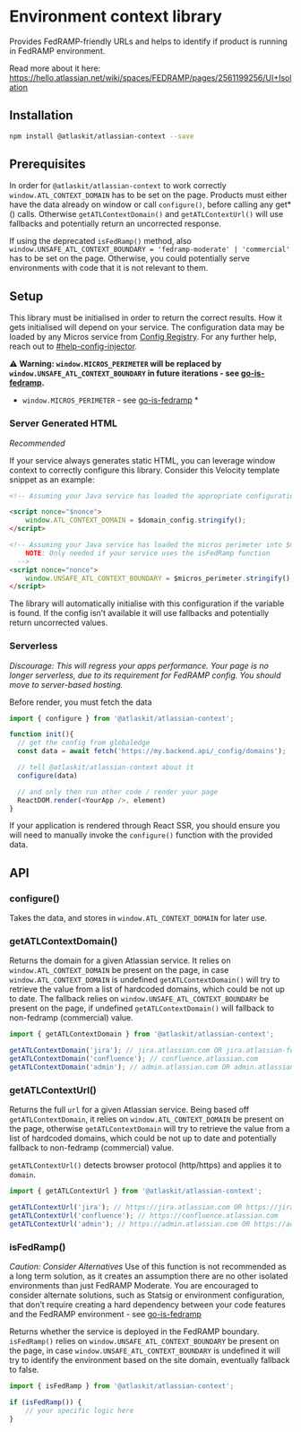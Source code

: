 # Environment context library

Provides FedRAMP-friendly URLs and helps to identify if product is running in FedRAMP environment.

Read more about it here:
https://hello.atlassian.net/wiki/spaces/FEDRAMP/pages/2561199256/UI+Isolation

## Installation

```sh
npm install @atlaskit/atlassian-context --save
```

## Prerequisites

In order for `@atlaskit/atlassian-context` to work correctly `window.ATL_CONTEXT_DOMAIN` has to be
set on the page. Products must either have the data already on window or call `configure()`, before
calling any get\*() calls. Otherwise `getATLContextDomain()` and `getATLContextUrl()` will use
fallbacks and potentially return an uncorrected response.

If using the deprecated `isFedRamp()` method, also
`window.UNSAFE_ATL_CONTEXT_BOUNDARY = 'fedramp-moderate' | 'commercial'` has to be set on the page.
Otherwise, you could potentially serve environments with code that it is not relevant to them.

## Setup

This library must be initialised in order to return the correct results. How it gets initialised
will depend on your service. The configuration data may be loaded by any Micros service from
[Config Registry](https://bitbucket.org/atlassian/shared-environment-config). For any further help,
reach out to [#help-config-injector](https://atlassian.enterprise.slack.com/archives/C0611PE6WDU).

**⚠️ Warning: `window.MICROS_PERIMETER` will be replaced by `window.UNSAFE_ATL_CONTEXT_BOUNDARY` in
future iterations - see [go-is-fedramp](https://go.atlassian.com/is-fedramp).**

- `window.MICROS_PERIMETER` - see [go-is-fedramp](https://go.atlassian.com/is-fedramp) \*

### Server Generated HTML

_Recommended_

If your service always generates static HTML, you can leverage window context to correctly configure
this library. Consider this Velocity template snippet as an example:

```html
<!-- Assuming your Java service has loaded the appropriate configuration into $domain_config -->

<script nonce="$nonce">
	window.ATL_CONTEXT_DOMAIN = $domain_config.stringify();
</script>

<!-- Assuming your Java service has loaded the micros perimeter into $micros_perimeter.
    NOTE: Only needed if your service uses the isFedRamp function
  -->
<script nonce="nonce">
	window.UNSAFE_ATL_CONTEXT_BOUNDARY = $micros_perimeter.stringify();
</script>
```

The library will automatically initialise with this configuration if the variable is found. If the
config isn’t available it will use fallbacks and potentially return uncorrected values.

### Serverless

_Discourage: This will regress your apps performance. Your page is no longer serverless, due to its
requirement for FedRAMP config. You should move to server-based hosting._

Before render, you must fetch the data

```js
import { configure } from '@atlaskit/atlassian-context';

function init(){
  // get the config from globaledge
  const data = await fetch('https://my.backend.api/_config/domains');

  // tell @atlaskit/atlassian-context about it
  configure(data)

  // and only then run other code / render your page
  ReactDOM.render(<YourApp />, element)
}
```

If your application is rendered through React SSR, you should ensure you will need to manually
invoke the `configure()` function with the provided data.

## API

### configure()

Takes the data, and stores in `window.ATL_CONTEXT_DOMAIN` for later use.

### getATLContextDomain()

Returns the domain for a given Atlassian service. It relies on `window.ATL_CONTEXT_DOMAIN` be
present on the page, in case `window.ATL_CONTEXT_DOMAIN` is undefined `getATLContextDomain()` will
try to retrieve the value from a list of hardcoded domains, which could be not up to date. The
fallback relies on `window.UNSAFE_ATL_CONTEXT_BOUNDARY` be present on the page, if undefined
`getATLContextDomain()` will fallback to non-fedramp (commercial) value.

```js
import { getATLContextDomain } from '@atlaskit/atlassian-context';

getATLContextDomain('jira'); // jira.atlassian.com OR jira.atlassian-fex.com depending based on environment
getATLContextDomain('confluence'); // confluence.atlassian.com
getATLContextDomain('admin'); // admin.atlassian.com OR admin.atlassian-fex.com
```

### getATLContextUrl()

Returns the full `url` for a given Atlassian service. Being based off `getATLContextDomain`, it
relies on `window.ATL_CONTEXT_DOMAIN` be present on the page, otherwise `getATLContextDomain` will
try to retrieve the value from a list of hardcoded domains, which could be not up to date and
potentially fallback to non-fedramp (commercial) value.

`getATLContextUrl()` detects browser protocol (http/https) and applies it to `domain`.

```js
import { getATLContextUrl } from '@atlaskit/atlassian-context';

getATLContextUrl('jira'); // https://jira.atlassian.com OR https://jira.atlassian-fex.com depending based on environment
getATLContextUrl('confluence'); // https://confluence.atlassian.com
getATLContextUrl('admin'); // https://admin.atlassian.com OR https://admin.atlassian-fex.com
```

### isFedRamp()

_Caution: Consider Alternatives_ Use of this function is not recommended as a long term solution, as
it creates an assumption there are no other isolated environments than just FedRAMP Moderate. You
are encouraged to consider alternate solutions, such as Statsig or environment configuration, that
don’t require creating a hard dependency between your code features and the FedRAMP environment -
see [go-is-fedramp](https://go.atlassian.com/is-fedramp)

Returns whether the service is deployed in the FedRAMP boundary. `isFedRamp()` relies on
`window.UNSAFE_ATL_CONTEXT_BOUNDARY` be present on the page, in case
`window.UNSAFE_ATL_CONTEXT_BOUNDARY` is undefined it will try to identify the environment based on
the site domain, eventually fallback to false.

```js
import { isFedRamp } from '@atlaskit/atlassian-context';

if (isFedRamp()) {
	// your specific logic here
}
```
